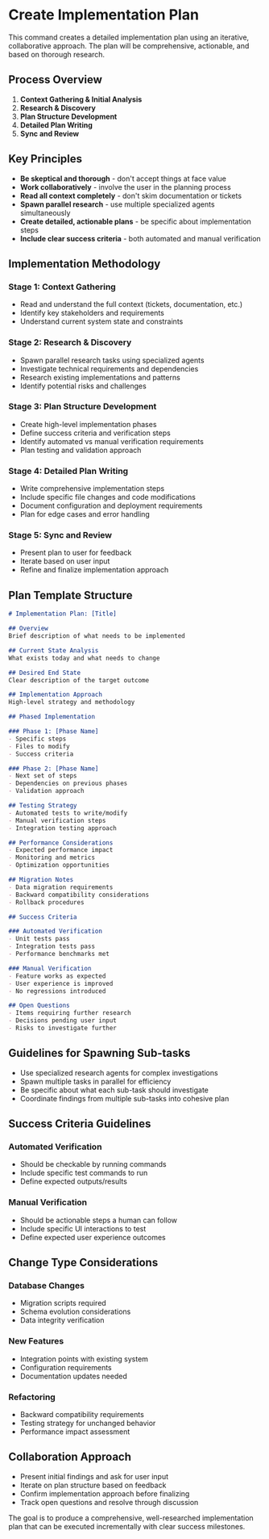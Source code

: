 # Create Implementation Plan

This command creates a detailed implementation plan using an iterative, collaborative approach. The plan will be comprehensive, actionable, and based on thorough research.

## Process Overview

1. **Context Gathering & Initial Analysis**
2. **Research & Discovery** 
3. **Plan Structure Development**
4. **Detailed Plan Writing**
5. **Sync and Review**

## Key Principles

- **Be skeptical and thorough** - don't accept things at face value
- **Work collaboratively** - involve the user in the planning process
- **Read all context completely** - don't skim documentation or tickets
- **Spawn parallel research** - use multiple specialized agents simultaneously
- **Create detailed, actionable plans** - be specific about implementation steps
- **Include clear success criteria** - both automated and manual verification

## Implementation Methodology

### Stage 1: Context Gathering
- Read and understand the full context (tickets, documentation, etc.)
- Identify key stakeholders and requirements
- Understand current system state and constraints

### Stage 2: Research & Discovery
- Spawn parallel research tasks using specialized agents
- Investigate technical requirements and dependencies
- Research existing implementations and patterns
- Identify potential risks and challenges

### Stage 3: Plan Structure Development
- Create high-level implementation phases
- Define success criteria and verification steps
- Identify automated vs manual verification requirements
- Plan testing and validation approach

### Stage 4: Detailed Plan Writing
- Write comprehensive implementation steps
- Include specific file changes and code modifications
- Document configuration and deployment requirements
- Plan for edge cases and error handling

### Stage 5: Sync and Review
- Present plan to user for feedback
- Iterate based on user input
- Refine and finalize implementation approach

## Plan Template Structure

```markdown
# Implementation Plan: [Title]

## Overview
Brief description of what needs to be implemented

## Current State Analysis
What exists today and what needs to change

## Desired End State
Clear description of the target outcome

## Implementation Approach
High-level strategy and methodology

## Phased Implementation

### Phase 1: [Phase Name]
- Specific steps
- Files to modify
- Success criteria

### Phase 2: [Phase Name]
- Next set of steps
- Dependencies on previous phases
- Validation approach

## Testing Strategy
- Automated tests to write/modify
- Manual verification steps
- Integration testing approach

## Performance Considerations
- Expected performance impact
- Monitoring and metrics
- Optimization opportunities

## Migration Notes
- Data migration requirements
- Backward compatibility considerations
- Rollback procedures

## Success Criteria

### Automated Verification
- Unit tests pass
- Integration tests pass
- Performance benchmarks met

### Manual Verification
- Feature works as expected
- User experience is improved
- No regressions introduced

## Open Questions
- Items requiring further research
- Decisions pending user input
- Risks to investigate further
```

## Guidelines for Spawning Sub-tasks

- Use specialized research agents for complex investigations
- Spawn multiple tasks in parallel for efficiency
- Be specific about what each sub-task should investigate
- Coordinate findings from multiple sub-tasks into cohesive plan

## Success Criteria Guidelines

### Automated Verification
- Should be checkable by running commands
- Include specific test commands to run
- Define expected outputs/results

### Manual Verification  
- Should be actionable steps a human can follow
- Include specific UI interactions to test
- Define expected user experience outcomes

## Change Type Considerations

### Database Changes
- Migration scripts required
- Schema evolution considerations
- Data integrity verification

### New Features
- Integration points with existing system
- Configuration requirements
- Documentation updates needed

### Refactoring
- Backward compatibility requirements
- Testing strategy for unchanged behavior
- Performance impact assessment

## Collaboration Approach

- Present initial findings and ask for user input
- Iterate on plan structure based on feedback
- Confirm implementation approach before finalizing
- Track open questions and resolve through discussion

The goal is to produce a comprehensive, well-researched implementation plan that can be executed incrementally with clear success milestones.